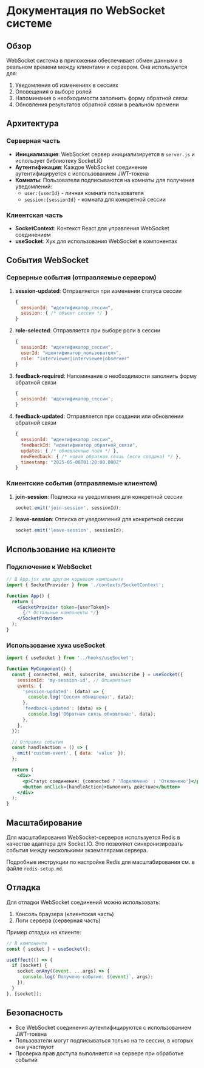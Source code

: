 # Документация по WebSocket системе

## Обзор

WebSocket система в приложении обеспечивает обмен данными в реальном времени между клиентами и сервером. Она используется для:

1. Уведомления об изменениях в сессиях
2. Оповещения о выборе ролей
3. Напоминания о необходимости заполнить форму обратной связи
4. Обновления результатов обратной связи в реальном времени

## Архитектура

### Серверная часть

- **Инициализация**: WebSocket сервер инициализируется в `server.js` и использует библиотеку Socket.IO
- **Аутентификация**: Каждое WebSocket соединение аутентифицируется с использованием JWT-токена
- **Комнаты**: Пользователи подписываются на комнаты для получения уведомлений:
  - `user:{userId}` - личная комната пользователя
  - `session:{sessionId}` - комната для конкретной сессии

### Клиентская часть

- **SocketContext**: Контекст React для управления WebSocket соединением
- **useSocket**: Хук для использования WebSocket в компонентах

## События WebSocket

### Серверные события (отправляемые сервером)

1. **session-updated**: Отправляется при изменении статуса сессии

   ```javascript
   {
     sessionId: "идентификатор_сессии",
     session: { /* объект сессии */ }
   }
   ```

2. **role-selected**: Отправляется при выборе роли в сессии

   ```javascript
   {
     sessionId: "идентификатор_сессии",
     userId: "идентификатор_пользователя",
     role: "interviewer|interviewee|observer"
   }
   ```

3. **feedback-required**: Напоминание о необходимости заполнить форму обратной связи

   ```javascript
   {
     sessionId: 'идентификатор_сессии';
   }
   ```

4. **feedback-updated**: Отправляется при создании или обновлении обратной связи
   ```javascript
   {
     sessionId: "идентификатор_сессии",
     feedbackId: "идентификатор_обратной_связи",
     updates: { /* обновленные поля */ },
     newFeedback: { /* новая обратная связь (если создана) */ },
     timestamp: "2025-05-08T01:20:00.000Z"
   }
   ```

### Клиентские события (отправляемые клиентом)

1. **join-session**: Подписка на уведомления для конкретной сессии

   ```javascript
   socket.emit('join-session', sessionId);
   ```

2. **leave-session**: Отписка от уведомлений для конкретной сессии
   ```javascript
   socket.emit('leave-session', sessionId);
   ```

## Использование на клиенте

### Подключение к WebSocket

```jsx
// В App.jsx или другом корневом компоненте
import { SocketProvider } from './contexts/SocketContext';

function App() {
  return (
    <SocketProvider token={userToken}>
      {/* Остальные компоненты */}
    </SocketProvider>
  );
}
```

### Использование хука useSocket

```jsx
import { useSocket } from '../hooks/useSocket';

function MyComponent() {
  const { connected, emit, subscribe, unsubscribe } = useSocket({
    sessionId: 'my-session-id', // Опционально
    events: {
      'session-updated': (data) => {
        console.log('Сессия обновлена:', data);
      },
      'feedback-updated': (data) => {
        console.log('Обратная связь обновлена:', data);
      },
    },
  });

  // Отправка события
  const handleAction = () => {
    emit('custom-event', { data: 'value' });
  };

  return (
    <div>
      <p>Статус соединения: {connected ? 'Подключено' : 'Отключено'}</p>
      <button onClick={handleAction}>Выполнить действие</button>
    </div>
  );
}
```

## Масштабирование

Для масштабирования WebSocket-серверов используется Redis в качестве адаптера для Socket.IO. Это позволяет синхронизировать события между несколькими экземплярами сервера.

Подробные инструкции по настройке Redis для масштабирования см. в файле `redis-setup.md`.

## Отладка

Для отладки WebSocket соединений можно использовать:

1. Консоль браузера (клиентская часть)
2. Логи сервера (серверная часть)

Пример отладки на клиенте:

```javascript
// В компоненте
const { socket } = useSocket();

useEffect(() => {
  if (socket) {
    socket.onAny((event, ...args) => {
      console.log(`Получено событие: ${event}`, args);
    });
  }
}, [socket]);
```

## Безопасность

- Все WebSocket соединения аутентифицируются с использованием JWT-токена
- Пользователи могут подписываться только на те сессии, в которых они участвуют
- Проверка прав доступа выполняется на сервере при обработке событий
